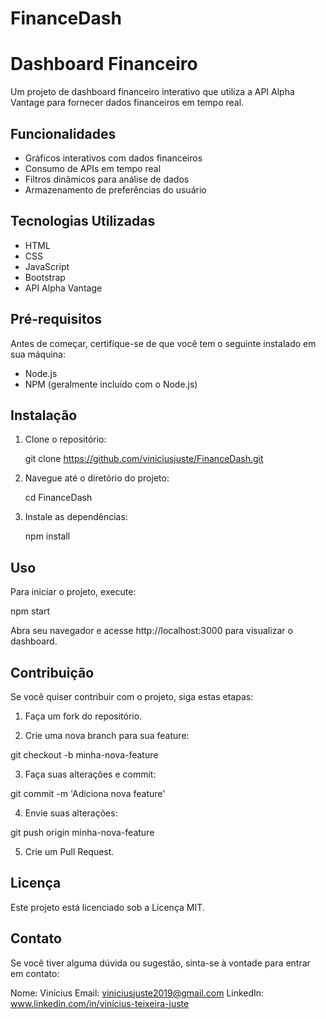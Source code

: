 # FinanceDash

# Dashboard Financeiro

Um projeto de dashboard financeiro interativo que utiliza a API Alpha Vantage para fornecer dados financeiros em tempo real.

## Funcionalidades

- Gráficos interativos com dados financeiros
- Consumo de APIs em tempo real
- Filtros dinâmicos para análise de dados
- Armazenamento de preferências do usuário

## Tecnologias Utilizadas

- HTML
- CSS
- JavaScript
- Bootstrap
- API Alpha Vantage

## Pré-requisitos

Antes de começar, certifique-se de que você tem o seguinte instalado em sua máquina:

- Node.js
- NPM (geralmente incluído com o Node.js)

## Instalação

1. Clone o repositório:

   git clone https://github.com/viniciusjuste/FinanceDash.git

2. Navegue até o diretório do projeto:

   cd FinanceDash

3. Instale as dependências:

   npm install

## Uso

Para iniciar o projeto, execute:

npm start

Abra seu navegador e acesse http://localhost:3000 para visualizar o dashboard.

## Contribuição

Se você quiser contribuir com o projeto, siga estas etapas:

1. Faça um fork do repositório.

2. Crie uma nova branch para sua feature:

git checkout -b minha-nova-feature

3. Faça suas alterações e commit:

git commit -m 'Adiciona nova feature'

4. Envie suas alterações:

git push origin minha-nova-feature

5. Crie um Pull Request.

## Licença

Este projeto está licenciado sob a Licença MIT.

## Contato

Se você tiver alguma dúvida ou sugestão, sinta-se à vontade para entrar em contato:

Nome: Vinícius
Email: viniciusjuste2019@gmail.com
LinkedIn: www.linkedin.com/in/vinícius-teixeira-juste


